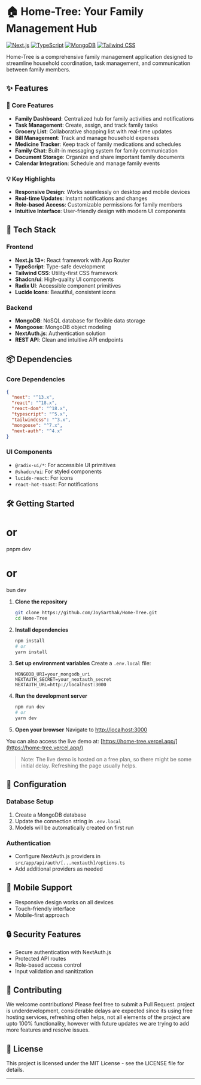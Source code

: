 # 🏠 Home-Tree: Your Family Management Hub

[![Next.js](https://img.shields.io/badge/Next.js-15.0+-black?style=for-the-badge&logo=next.js)](https://nextjs.org/)
[![TypeScript](https://img.shields.io/badge/TypeScript-5.0+-blue?style=for-the-badge&logo=typescript)](https://www.typescriptlang.org/)
[![MongoDB](https://img.shields.io/badge/MongoDB-green?style=for-the-badge&logo=mongodb)](https://www.mongodb.com/)
[![Tailwind CSS](https://img.shields.io/badge/Tailwind_CSS-06B6D4?style=for-the-badge&logo=tailwind-css&logoColor=white)](https://tailwindcss.com/)

Home-Tree is a comprehensive family management application designed to streamline household coordination, task management, and communication between family members.

## ✨ Features

### 🎯 Core Features

- **Family Dashboard**: Centralized hub for family activities and notifications
- **Task Management**: Create, assign, and track family tasks
- **Grocery List**: Collaborative shopping list with real-time updates
- **Bill Management**: Track and manage household expenses
- **Medicine Tracker**: Keep track of family medications and schedules
- **Family Chat**: Built-in messaging system for family communication
- **Document Storage**: Organize and share important family documents
- **Calendar Integration**: Schedule and manage family events

### 💡 Key Highlights

- **Responsive Design**: Works seamlessly on desktop and mobile devices
- **Real-time Updates**: Instant notifications and changes
- **Role-based Access**: Customizable permissions for family members
- **Intuitive Interface**: User-friendly design with modern UI components

## 🚀 Tech Stack

### Frontend

- **Next.js 13+**: React framework with App Router
- **TypeScript**: Type-safe development
- **Tailwind CSS**: Utility-first CSS framework
- **Shadcn/ui**: High-quality UI components
- **Radix UI**: Accessible component primitives
- **Lucide Icons**: Beautiful, consistent icons

### Backend

- **MongoDB**: NoSQL database for flexible data storage
- **Mongoose**: MongoDB object modeling
- **NextAuth.js**: Authentication solution
- **REST API**: Clean and intuitive API endpoints

## 📦 Dependencies

### Core Dependencies

```json
{
  "next": "^13.x",
  "react": "^18.x",
  "react-dom": "^18.x",
  "typescript": "^5.x",
  "tailwindcss": "^3.x",
  "mongoose": "^7.x",
  "next-auth": "^4.x"
}
```

### UI Components

- `@radix-ui/*`: For accessible UI primitives
- `@shadcn/ui`: For styled components
- `lucide-react`: For icons
- `react-hot-toast`: For notifications

## 🛠️ Getting Started

# or

pnpm dev

# or

bun dev

1. **Clone the repository**

   ```bash
   git clone https://github.com/JoySarthak/Home-Tree.git
   cd Home-Tree
   ```

2. **Install dependencies**

   ```bash
   npm install
   # or
   yarn install
   ```

3. **Set up environment variables**
   Create a `.env.local` file:

   ```env
   MONGODB_URI=your_mongodb_uri
   NEXTAUTH_SECRET=your_nextauth_secret
   NEXTAUTH_URL=http://localhost:3000
   ```

4. **Run the development server**

   ```bash
   npm run dev
   # or
   yarn dev
   ```

5. **Open your browser**
   Navigate to [http://localhost:3000](http://localhost:3000)

You can also access the live demo at: [https://home-tree.vercel.app/](https://home-tree.vercel.app/)

> Note: The live demo is hosted on a free plan, so there might be some initial delay. Refreshing the page usually helps.

## 🔧 Configuration

### Database Setup

1. Create a MongoDB database
2. Update the connection string in `.env.local`
3. Models will be automatically created on first run

### Authentication

- Configure NextAuth.js providers in `src/app/api/auth/[...nextauth]/options.ts`
- Add additional providers as needed

## 📱 Mobile Support

- Responsive design works on all devices
- Touch-friendly interface
- Mobile-first approach

## 🔒 Security Features

- Secure authentication with NextAuth.js
- Protected API routes
- Role-based access control
- Input validation and sanitization

## 🤝 Contributing

We welcome contributions! Please feel free to submit a Pull Request.
project is underdevelopment, considerable delays are expected since its using free hosting services, refreshing often helps, not all elements of the project are upto 100% functionality, however with future updates we are trying to add more features and resolve issues.
## 📄 License

This project is licensed under the MIT License - see the LICENSE file for details.

---
